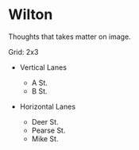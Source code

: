 # Wilton

Thoughts that takes matter on image.

Grid: 2x3

* Vertical Lanes
    - A St.
    - B St.

* Horizontal Lanes
    - Deer St.
    - Pearse St.
    - Mike St.

